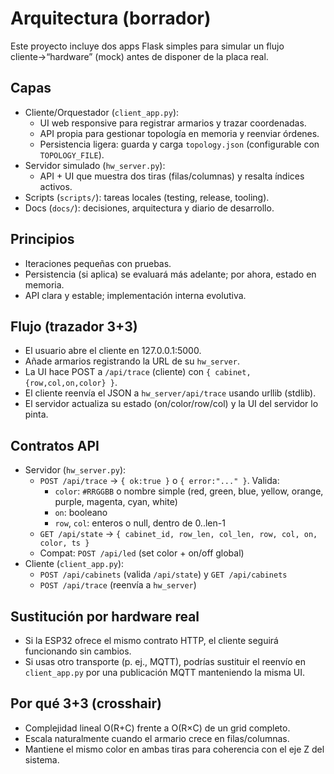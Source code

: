 # Arquitectura (borrador)

Este proyecto incluye dos apps Flask simples para simular un flujo cliente→“hardware” (mock) antes de disponer de la placa real.

## Capas
- Cliente/Orquestador (`client_app.py`):
  - UI web responsive para registrar armarios y trazar coordenadas.
  - API propia para gestionar topología en memoria y reenviar órdenes.
  - Persistencia ligera: guarda y carga `topology.json` (configurable con `TOPOLOGY_FILE`).
- Servidor simulado (`hw_server.py`):
  - API + UI que muestra dos tiras (filas/columnas) y resalta índices activos.
- Scripts (`scripts/`): tareas locales (testing, release, tooling).
- Docs (`docs/`): decisiones, arquitectura y diario de desarrollo.

## Principios
- Iteraciones pequeñas con pruebas.
- Persistencia (si aplica) se evaluará más adelante; por ahora, estado en memoria.
- API clara y estable; implementación interna evolutiva.

## Flujo (trazador 3+3)
- El usuario abre el cliente en 127.0.0.1:5000.
- Añade armarios registrando la URL de su `hw_server`.
- La UI hace POST a `/api/trace` (cliente) con `{ cabinet, {row,col,on,color} }`.
- El cliente reenvía el JSON a `hw_server/api/trace` usando urllib (stdlib).
- El servidor actualiza su estado (on/color/row/col) y la UI del servidor lo pinta.

## Contratos API
- Servidor (`hw_server.py`):
  - `POST /api/trace` → `{ ok:true }` o `{ error:"..." }`. Valida:
    - `color`: `#RRGGBB` o nombre simple (red, green, blue, yellow, orange, purple, magenta, cyan, white)
    - `on`: booleano
    - `row`, `col`: enteros o null, dentro de 0..len-1
  - `GET /api/state` → `{ cabinet_id, row_len, col_len, row, col, on, color, ts }`
  - Compat: `POST /api/led` (set color + on/off global)
- Cliente (`client_app.py`):
  - `POST /api/cabinets` (valida `/api/state`) y `GET /api/cabinets`
  - `POST /api/trace` (reenvía a `hw_server`)

## Sustitución por hardware real
- Si la ESP32 ofrece el mismo contrato HTTP, el cliente seguirá funcionando sin cambios.
- Si usas otro transporte (p. ej., MQTT), podrías sustituir el reenvío en `client_app.py` por una publicación MQTT manteniendo la misma UI.

## Por qué 3+3 (crosshair)
- Complejidad lineal O(R+C) frente a O(R×C) de un grid completo.
- Escala naturalmente cuando el armario crece en filas/columnas.
- Mantiene el mismo color en ambas tiras para coherencia con el eje Z del sistema.
